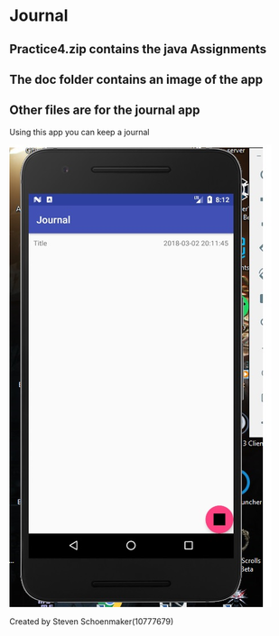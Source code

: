 # Journal

## Practice4.zip contains the java Assignments

## The doc folder contains an image of the app

## Other files are for the journal app

Using this app you can keep a journal

![alt text](doc/Journal.jpg " ")


Created by Steven Schoenmaker(10777679)
